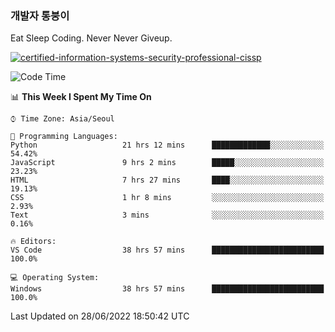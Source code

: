 ### 개발자 통붕이
Eat Sleep Coding.
Never Never Giveup.

[![certified-information-systems-security-professional-cissp](https://user-images.githubusercontent.com/44606727/157613689-acd84ec6-5f8f-4e79-89d9-a8d51f033634.png)](https://www.credly.com/badges/f394a010-85a0-450b-9136-8043af01d71c/public_url)

<!--START_SECTION:waka-->
![Code Time](http://img.shields.io/badge/Code%20Time-0%20secs-blue)

📊 **This Week I Spent My Time On** 

```text
⌚︎ Time Zone: Asia/Seoul

💬 Programming Languages: 
Python                   21 hrs 12 mins      █████████████░░░░░░░░░░░░   54.42% 
JavaScript               9 hrs 2 mins        █████░░░░░░░░░░░░░░░░░░░░   23.23% 
HTML                     7 hrs 27 mins       ████░░░░░░░░░░░░░░░░░░░░░   19.13% 
CSS                      1 hr 8 mins         ░░░░░░░░░░░░░░░░░░░░░░░░░   2.93% 
Text                     3 mins              ░░░░░░░░░░░░░░░░░░░░░░░░░   0.16%

🔥 Editors: 
VS Code                  38 hrs 57 mins      █████████████████████████   100.0%

💻 Operating System: 
Windows                  38 hrs 57 mins      █████████████████████████   100.0%

```


 Last Updated on 28/06/2022 18:50:42 UTC
<!--END_SECTION:waka-->
